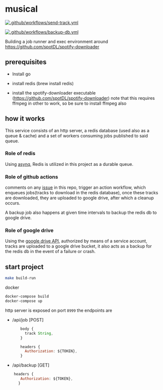 # musical

[![.github/workflows/send-track.yml](https://github.com/aesrael/musical/actions/workflows/send-track.yml/badge.svg)](https://github.com/aesrael/musical/actions/workflows/send-track.yml)

[![.github/workflows/backup-db.yml](https://github.com/aesrael/musical/actions/workflows/backup-db.yml/badge.svg)](https://github.com/aesrael/musical/actions/workflows/backup-db.yml)

Building a job runner and exec environment around https://github.com/spotDL/spotify-downloader

## prerequisites
* Install go
* install redis (brew install redis)

* install the spotify-downloader executable (https://github.com/spotDL/spotify-downloader)
note that this requires ffmpeg in other to work, so be sure to install ffmpeg also

## how it works
This service consists of an http server, a redis database (used also as a queue & cache) and a set of workers consuming jobs published to said queue.

### Role of redis
Using [asynq](https://github.com/koddr/tutorial-go-asynq), Redis is utilized in this project as a durable queue.


### Role of github actions
comments on any [issue](https://github.com/aesrael/musical/issues) in this repo, trigger an action workflow, which enqueues jobs(tracks to download in the redis database), once these tracks are downloaded, they are uploaded to google drive, after which a cleanup occurs.

A backup job also happens at given time intervals to backup the redis db to google drive.


### Role of google drive
Using the [google drive API](https://developers.google.com/drive/api/v3/reference), authorized by means of a service account, tracks are uploaded to a google drive bucket, it also acts as a backup for the redis db in the event of a failure or crash.


## start project
```bash
make build-run
```

docker
```bash
docker-compose build
docker-compose up
```

http server is exposed on port `8999`
the endpoints are

* /api/job [POST]
```js
       body {
         track String,
       }

       headers {
         Authorization: ${TOKEN},
       }
```

* /api/backup [GET]

```js
    headers {
       Authorization: ${TOKEN},
      }
```